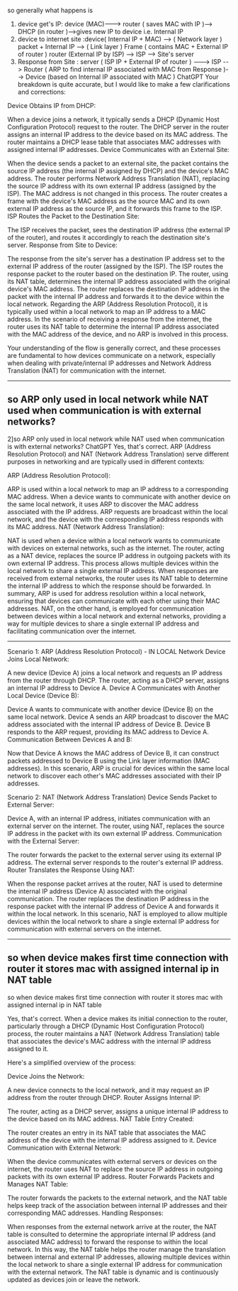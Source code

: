 so generally what happens is 
1) device get's IP: device (MAC)---> router ( saves MAC with IP )--> 
DHCP (in router )-->gives new IP to device i.e. Internal IP
2) device to internet site :device( Internal IP + MAC) -->
( Network layer )  packet + Internal IP --> ( Link layer ) Frame ( contains MAC + External IP of router )  router (External IP by ISP) --> ISP --> Site's server
3) Response from Site : server ( ISP IP + External IP of router ) ---> ISP  --> Router ( ARP to find internal IP associated with MAC from Response )--> Device (based on Internal IP associated with MAC )
ChatGPT
Your breakdown is quite accurate, but I would like to make a few clarifications and corrections:

Device Obtains IP from DHCP:

When a device joins a network, it typically sends a DHCP (Dynamic Host Configuration Protocol) request to the router.
The DHCP server in the router assigns an internal IP address to the device based on its MAC address.
The router maintains a DHCP lease table that associates MAC addresses with assigned internal IP addresses.
Device Communicates with an External Site:

When the device sends a packet to an external site, the packet contains the source IP address (the internal IP assigned by DHCP) and the device's MAC address.
The router performs Network Address Translation (NAT), replacing the source IP address with its own external IP address (assigned by the ISP). The MAC address is not changed in this process.
The router creates a frame with the device's MAC address as the source MAC and its own external IP address as the source IP, and it forwards this frame to the ISP.
ISP Routes the Packet to the Destination Site:

The ISP receives the packet, sees the destination IP address (the external IP of the router), and routes it accordingly to reach the destination site's server.
Response from Site to Device:

The response from the site's server has a destination IP address set to the external IP address of the router (assigned by the ISP).
The ISP routes the response packet to the router based on the destination IP.
The router, using its NAT table, determines the internal IP address associated with the original device's MAC address.
The router replaces the destination IP address in the packet with the internal IP address and forwards it to the device within the local network.
Regarding the ARP (Address Resolution Protocol), it is typically used within a local network to map an IP address to a MAC address. In the scenario of receiving a response from the internet, the router uses its NAT table to determine the internal IP address associated with the MAC address of the device, and no ARP is involved in this process.

Your understanding of the flow is generally correct, and these processes are fundamental to how devices communicate on a network, especially when dealing with private/internal IP addresses and Network Address Translation (NAT) for communication with the internet.

-------------------------------------------------------------------------------------
so ARP only used in local network while NAT used when communication is with external networks?
-------------------------------------------------------------------------------------

2]so ARP only used in local network while NAT used when communication is with external networks?
ChatGPT
Yes, that's correct. ARP (Address Resolution Protocol) and NAT (Network Address Translation) serve different purposes in networking and are typically used in different contexts:

ARP (Address Resolution Protocol):

ARP is used within a local network to map an IP address to a corresponding MAC address.
When a device wants to communicate with another device on the same local network, it uses ARP to discover the MAC address associated with the IP address.
ARP requests are broadcast within the local network, and the device with the corresponding IP address responds with its MAC address.
NAT (Network Address Translation):

NAT is used when a device within a local network wants to communicate with devices on external networks, such as the internet.
The router, acting as a NAT device, replaces the source IP address in outgoing packets with its own external IP address. This process allows multiple devices within the local network to share a single external IP address.
When responses are received from external networks, the router uses its NAT table to determine the internal IP address to which the response should be forwarded.
In summary, ARP is used for address resolution within a local network, ensuring that devices can communicate with each other using their MAC addresses. NAT, on the other hand, is employed for communication between devices within a local network and external networks, providing a way for multiple devices to share a single external IP address and facilitating communication over the internet.


------------------------------------------------------------
 
Scenario 1: ARP (Address Resolution Protocol) - IN LOCAL Network
Device Joins Local Network:

A new device (Device A) joins a local network and requests an IP address from the router through DHCP.
The router, acting as a DHCP server, assigns an internal IP address to Device A.
Device A Communicates with Another Local Device (Device B):

Device A wants to communicate with another device (Device B) on the same local network.
Device A sends an ARP broadcast to discover the MAC address associated with the internal IP address of Device B.
Device B responds to the ARP request, providing its MAC address to Device A.
Communication Between Devices A and B:

Now that Device A knows the MAC address of Device B, it can construct packets addressed to Device B using the Link layer information (MAC addresses).
In this scenario, ARP is crucial for devices within the same local network to discover each other's MAC addresses associated with their IP addresses.

Scenario 2: NAT (Network Address Translation)
Device Sends Packet to External Server:

Device A, with an internal IP address, initiates communication with an external server on the internet.
The router, using NAT, replaces the source IP address in the packet with its own external IP address.
Communication with the External Server:

The router forwards the packet to the external server using its external IP address.
The external server responds to the router's external IP address.
Router Translates the Response Using NAT:

When the response packet arrives at the router, NAT is used to determine the internal IP address (Device A) associated with the original communication.
The router replaces the destination IP address in the response packet with the internal IP address of Device A and forwards it within the local network.
In this scenario, NAT is employed to allow multiple devices within the local network to share a single external IP address for communication with external servers on the internet.

-----------------------------------------------------------------------------
so when device makes first time connection with router it stores mac with assigned internal ip in NAT table
-----------------------------------------------------------------------------

so when device makes first time connection with router it stores mac with assigned internal ip in NAT table

Yes, that's correct. When a device makes its initial connection to the router, particularly through a DHCP (Dynamic Host Configuration Protocol) process, the router maintains a NAT (Network Address Translation) table that associates the device's MAC address with the internal IP address assigned to it.

Here's a simplified overview of the process:

Device Joins the Network:

A new device connects to the local network, and it may request an IP address from the router through DHCP.
Router Assigns Internal IP:

The router, acting as a DHCP server, assigns a unique internal IP address to the device based on its MAC address.
NAT Table Entry Created:

The router creates an entry in its NAT table that associates the MAC address of the device with the internal IP address assigned to it.
Device Communication with External Network:

When the device communicates with external servers or devices on the internet, the router uses NAT to replace the source IP address in outgoing packets with its own external IP address.
Router Forwards Packets and Manages NAT Table:

The router forwards the packets to the external network, and the NAT table helps keep track of the association between internal IP addresses and their corresponding MAC addresses.
Handling Responses:

When responses from the external network arrive at the router, the NAT table is consulted to determine the appropriate internal IP address (and associated MAC address) to forward the response to within the local network.
In this way, the NAT table helps the router manage the translation between internal and external IP addresses, allowing multiple devices within the local network to share a single external IP address for communication with the external network. The NAT table is dynamic and is continuously updated as devices join or leave the network.